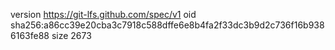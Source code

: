 version https://git-lfs.github.com/spec/v1
oid sha256:a86cc39e20cba3c7918c588dffe6e8b4fa2f33dc3b9d2c736f16b9386163fe88
size 2673
